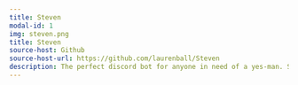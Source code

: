 ```yaml
---
title: Steven
modal-id: 1
img: steven.png
title: Steven
source-host: Github
source-host-url: https://github.com/laurenball/Steven
description: The perfect discord bot for anyone in need of a yes-man. Steven is a lightweight discord bot whose primary function is semi-random affirmation for configured members.
---
```


